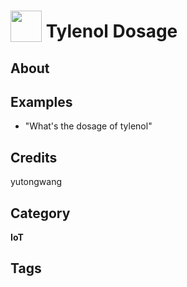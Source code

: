 # <img src="https://raw.githack.com/FortAwesome/Font-Awesome/master/svgs/solid/air-freshener.svg" card_color="#E6D3FF" width="50" height="50" style="vertical-align:bottom"/> Tylenol Dosage


## About


## Examples
* "What's the dosage of tylenol"

## Credits
yutongwang

## Category
**IoT**

## Tags

